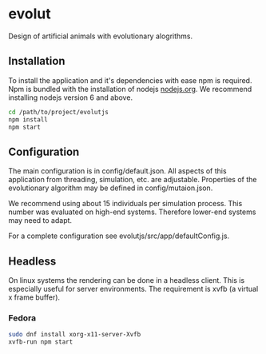 # evolut

Design of artificial animals with evolutionary alogrithms.

## Installation

To install the application and it's dependencies with ease npm is required.
Npm is bundled with the installation of nodejs [nodejs.org](https://nodejs.org/en/).
We recommend installing nodejs version 6 and above.

```bash
cd /path/to/project/evolutjs
npm install
npm start
```

## Configuration

The main configuration is in config/default.json.
All aspects of this application from threading, simulation, etc. are adjustable.
Properties of the evolutionary algorithm may be defined in config/mutaion.json.

We recommend using about 15 individuals per simulation process.
This number was evaluated on high-end systems.
Therefore lower-end systems may need to adapt.

For a complete configuration see evolutjs/src/app/defaultConfig.js.

## Headless

On linux systems the rendering can be done in a headless client.
This is especially useful for server environments.
The requirement is xvfb (a virtual x frame buffer).

### Fedora

```bash
sudo dnf install xorg-x11-server-Xvfb
xvfb-run npm start
```
